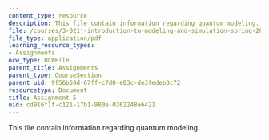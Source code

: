```yaml
---
content_type: resource
description: This file contain information regarding quantum modeling.
file: /courses/3-021j-introduction-to-modeling-and-simulation-spring-2012/cd916f1fc12117b1980e0262248e6421_MIT3_021JS12_HW5.pdf
file_type: application/pdf
learning_resource_types:
- Assignments
ocw_type: OCWFile
parent_title: Assignments
parent_type: CourseSection
parent_uid: 9f56b50d-67ff-c7d0-e03c-de3fedeb3c72
resourcetype: Document
title: Assignment 5
uid: cd916f1f-c121-17b1-980e-0262248e6421
---
```

This file contain information regarding quantum modeling.

